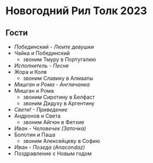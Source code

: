 # Новогодний Рил Толк 2023

## Гости

- *Побединский - Люите девушки*
- Чайка и Побединский
    - звоним Тмуру в Португалию
- *Исполнитель - Песня*
- Жора и Коля
    - звоним Славику в Алмааты
- *Мишган и Рома - Англичанка*
- Мишган и Рома
    - звоним Сиротину в Белфаст
    - звоним Дидуху в Аргентину
- *Свети! - Приведение*
- Андронов и Света
    - звоним Айгюн в Фетхие
- *Иван - Человечек (Заточка)*
- Болотин и Паша
    - звоним Алексейцеву в Софию
- *Иван - Позеда (Anacondaz)*
- Поздравление с Новым годом
